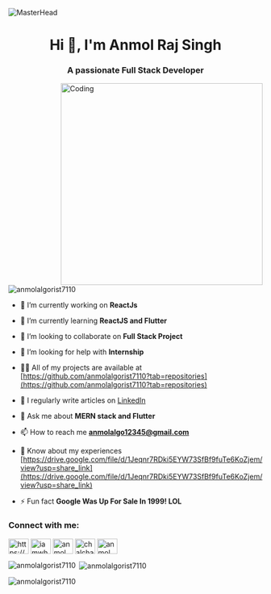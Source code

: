 ![MasterHead](https://raw.githubusercontent.com/robiot/robiot/main/jump.gif)
<h1 align="center">Hi 👋, I'm Anmol Raj Singh</h1>
<h3 align="center">A passionate Full Stack Developer</h3>
<img align="right" alt="Coding" width="400" src="https://cdn.dribbble.com/users/1162077/screenshots/3848914/programmer.gif">

<p align="left"> <img src="https://komarev.com/ghpvc/?username=anmolalgorist7110&label=Profile%20views&color=0e75b6&style=flat" alt="anmolalgorist7110" /> </p>


- 🔭 I’m currently working on **ReactJs**

- 🌱 I’m currently learning **ReactJS and Flutter**

- 👯 I’m looking to collaborate on **Full Stack Project**

- 🤝 I’m looking for help with **Internship**

- 👨‍💻 All of my projects are available at [https://github.com/anmolalgorist7110?tab=repositories](https://github.com/anmolalgorist7110?tab=repositories)

- 📝 I regularly write articles on [LinkedIn](LinkedIn)

- 💬 Ask me about **MERN stack and Flutter**

- 📫 How to reach me **anmolalgo12345@gmail.com**

- 📄 Know about my experiences [https://drive.google.com/file/d/1Jeqnr7RDki5EYW73SfBf9fuTe6KoZjem/view?usp=share_link](https://drive.google.com/file/d/1Jeqnr7RDki5EYW73SfBf9fuTe6KoZjem/view?usp=share_link)

- ⚡ Fun fact **Google Was Up For Sale In 1999! LOL**

<h3 align="left">Connect with me:</h3>
<p align="left">
<a href="https://linkedin.com/in/https://www.linkedin.com/in/anmol-singh-0860b91b6/" target="blank"><img align="center" src="https://raw.githubusercontent.com/rahuldkjain/github-profile-readme-generator/master/src/images/icons/Social/linked-in-alt.svg" alt="https://www.linkedin.com/in/anmol-singh-0860b91b6/" height="30" width="40" /></a>
<a href="https://instagram.com/iamwhatiam0001" target="blank"><img align="center" src="https://raw.githubusercontent.com/rahuldkjain/github-profile-readme-generator/master/src/images/icons/Social/instagram.svg" alt="iamwhatiam0001" height="30" width="40" /></a>
<a href="https://www.codechef.com/users/anmol_algorist" target="blank"><img align="center" src="https://cdn.jsdelivr.net/npm/simple-icons@3.1.0/icons/codechef.svg" alt="anmol_algorist" height="30" width="40" /></a>
<a href="https://www.leetcode.com/chalchalnikal" target="blank"><img align="center" src="https://raw.githubusercontent.com/rahuldkjain/github-profile-readme-generator/master/src/images/icons/Social/leet-code.svg" alt="chalchalnikal" height="30" width="40" /></a>
<a href="https://auth.geeksforgeeks.org/user/anmol_algorist7110" target="blank"><img align="center" src="https://raw.githubusercontent.com/rahuldkjain/github-profile-readme-generator/master/src/images/icons/Social/geeks-for-geeks.svg" alt="anmol_algorist7110" height="30" width="40" /></a>
</p>


<p><img align="left" src="https://github-readme-stats.vercel.app/api/top-langs?username=anmolalgorist7110&show_icons=true&locale=en&layout=compact" alt="anmolalgorist7110" /></p>

<p>&nbsp;<img align="center" src="https://github-readme-stats.vercel.app/api?username=anmolalgorist7110&show_icons=true&locale=en" alt="anmolalgorist7110" /></p>

<p><img align="center" src="https://github-readme-streak-stats.herokuapp.com/?user=anmolalgorist7110&" alt="anmolalgorist7110" /></p>
